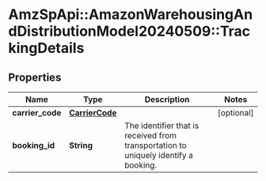 # AmzSpApi::AmazonWarehousingAndDistributionModel20240509::TrackingDetails

## Properties
Name | Type | Description | Notes
------------ | ------------- | ------------- | -------------
**carrier_code** | [**CarrierCode**](CarrierCode.md) |  | [optional] 
**booking_id** | **String** | The identifier that is received from transportation to uniquely identify a booking. | 

